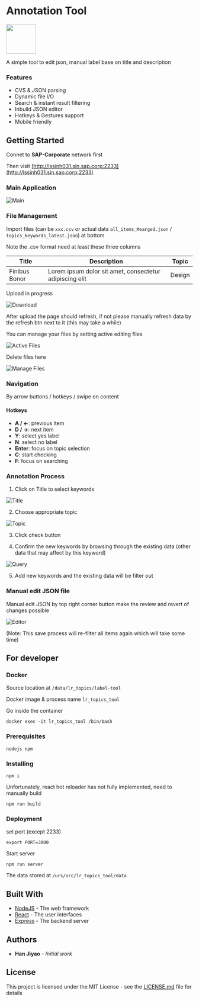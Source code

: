 # Annotation Tool

<img src="./doc/logo.png" width="80">

A simple tool to edit json, manual label base on title and description

### Features

- CVS & JSON parsing
- Dynamic file l/O
- Search & instant result filtering
- Inbuild JSON editor
- Hotkeys & Gestures support
- Mobile friendly

## Getting Started

Connet to **SAP-Corporate** network first

Then visit [http://lssinh031.sin.sap.corp:2233](http://lssinh031.sin.sap.corp:2233)

### Main Application

![Main](./doc/main.png)

### File Management 

Import files (can be `xxx.csv` or actual data `all_items_Mearged.json` / `topics_keywords_latest.json`) at bottom

Note the .csv format need at least these three columns

Title | Description | Topic
--- | --- | ---
Finibus Bonor | Lorem ipsum dolor sit amet, consectetur adipiscing elit | Design

Upload in progress

![Download](./doc/download.png)

After upload the page should refresh, if not please manually refresh data by the refresh btn next to it (this may take a while)

You can manage your files by setting active editing files 

![Active Files](./doc/active_files.png)

Delete files here

![Manage Files](./doc/manage_files.png)

### Navigation

By arrow buttons / hotkeys / swipe on content

#### Hotkeys

- **A / ←**: previous item
- **D / →**: next item
- **Y**: select yes label
- **N**: select no label
- **Enter**: focus on topic selection
- **C**: start checking
- **F**: focus on searching

### Annotation Process

1. Click on Title to select keywords

![Title](./doc/title.png)

2. Choose appropriate topic

![Topic](./doc/topic_selection.png)

3. Click check button

4. Confirm the new keywords by browsing through the existing data (other data that may affect by this keyword)

![Query](./doc/query.png)

5. Add new keywords and the existing data will be filter out

### Manual edit JSON file

Manual edit JSON by top right corner button make the review and revert of changes possible

![Editor](./doc/editor.png)

(Note: This save process will re-filter all items again which will take some time)

## For developer 

### Docker

Source location at `/data/lr_topics/label-tool`

Docker image & process name `lr_topics_tool`

Go inside the container
```
docker exec -it lr_topics_tool /bin/bash
```
### Prerequisites
```
nodejs npm
```
### Installing
```
npm i
```
Unfortunately, react hot reloader has not fully implemented, need to manually build
```
npm run build
```
### Deployment
set port (except 2233)
```
export PORT=3000
```
Start server
```
npm run server
```
The data stored at `/urs/src/lr_topics_tool/data`

## Built With
* [NodeJS](https://reactjs.org/) - The web framework
* [React](https://reactjs.org/) - The user interfaces
* [Express](https://expressjs.com/) - The backend server

## Authors
* **Han Jiyao** - *Initial work*

## License
This project is licensed under the MIT License - see the [LICENSE.md](LICENSE.md) file for details
